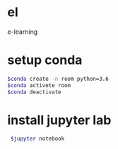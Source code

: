 # el
e-learning
# setup conda
```sh
$conda create -n room python=3.6
$conda activete room
$conda deactivate
```
# install jupyter lab
```sh
 $jupyter notebook
```
